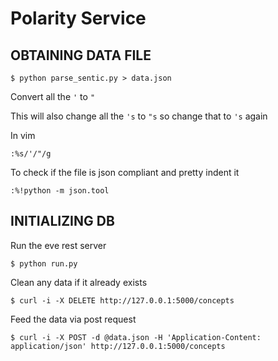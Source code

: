 Polarity Service
================


OBTAINING DATA FILE
-------------------
`$ python parse_sentic.py > data.json`

Convert all the `'` to `"`

This will also change all the `'s` to `"s`
so change that to `'s` again 

In vim

`:%s/'/"/g`

To check if the file is json compliant
and pretty indent it

`:%!python -m json.tool`


INITIALIZING DB
---------------

Run the eve rest server

`$ python run.py`

Clean any data if it already exists

`$ curl -i -X DELETE http://127.0.0.1:5000/concepts`

Feed the data via post request

`$ curl -i -X POST -d @data.json -H 'Application-Content: application/json' http://127.0.0.1:5000/concepts`
